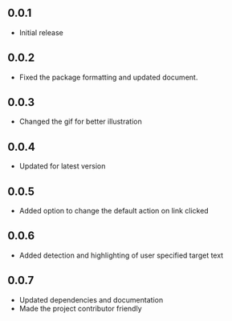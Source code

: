 ## 0.0.1

* Initial release

## 0.0.2

* Fixed the package formatting and updated document.

## 0.0.3

* Changed the gif for better illustration

## 0.0.4

* Updated for latest version

## 0.0.5

* Added option to change the default action on link clicked

## 0.0.6

* Added detection and highlighting of user specified target text

## 0.0.7

* Updated dependencies and documentation
* Made the project contributor friendly
